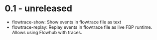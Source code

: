 
# 0.1 - unreleased

* flowtrace-show: Show events in flowtrace file as text
* flowtrace-replay: Replay events in flowtrace file as live FBP runtime. Allows using Flowhub with traces.
